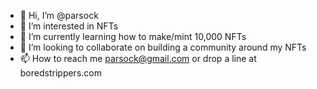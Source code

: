 - 👋 Hi, I’m @parsock
- 👀 I’m interested in NFTs
- 🌱 I’m currently learning how to make/mint 10,000 NFTs
- 💞️ I’m looking to collaborate on building a community around my NFTs
- 📫 How to reach me parsock@gmail.com or drop a line at boredstrippers.com

<!---
parsock/parsock is a ✨ special ✨ repository because its `README.md` (this file) appears on your GitHub profile.
You can click the Preview link to take a look at your changes.
--->
